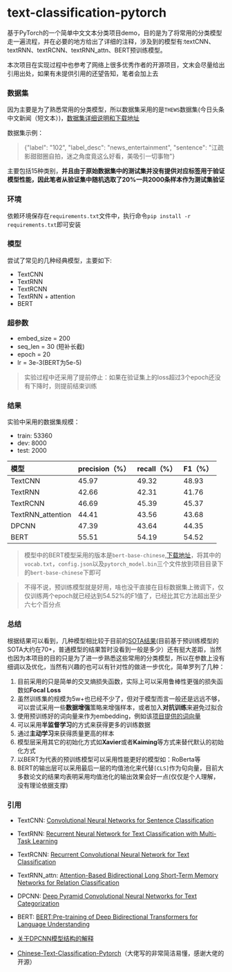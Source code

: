 # text-classification-pytorch

基于PyTorch的一个简单中文文本分类项目demo，目的是为了将常用的分类模型走一遍流程，并在必要的地方给出了详细的注释，涉及到的模型有:textCNN、textRNN、textRCNN、textRNN_attn、BERT预训练模型。

本次项目在实现过程中也参考了网络上很多优秀作者的开源项目，文末会尽量给出引用出处，如果有未提供引用的还望告知，笔者会加上去

### 数据集

因为主要是为了熟悉常用的分类模型，所以数据集采用的是`THEWS`数据集(今日头条中文新闻（短文本）)，[数据集详细说明和下载地址](https://www.cluebenchmarks.com/introduce.html)

数据集示例：

> {"label": "102", "label_desc": "news_entertainment", "sentence": "江疏影甜甜圈自拍，迷之角度竟这么好看，美吸引一切事物"}

主要包括15种类别，**并且由于原始数据集中的测试集并没有提供对应标签用于验证模型性能，因此笔者从验证集中随机选取了20%一共2000条样本作为测试集验证**

### 环境
依赖环境保存在`requirements.txt`文件中，执行命令`pip install -r requirements.txt`即可安装

### 模型

尝试了常见的几种经典模型，主要如下:
- TextCNN
- TextRNN
- TextRCNN
- TextRNN + attention
- BERT

### 超参数

- embed_size = 200
- seq_len = 30 (短补长截)
- epoch = 20
- lr = 3e-3(BERT为5e-5)

> 实验过程中还采用了提前停止：如果在验证集上的loss超过3个epoch还没有下降时，则提前结束训练

### 结果

实验中采用的数据集规模：

- train: 53360
- dev: 8000
- test: 2000

| 模型              | precision（%） | recall（%） | F1（%） |
| :---------------- | -------------- | ----------- | ------- |
| TextCNN           | 45.97         | 49.32         | 48.93   |
| TextRNN           | 42.66 | 42.31 | 41.76 |
| TextRCNN          | 46.69 | 45.39 | 45.37 |
| TextRNN_attention | 44.41 | 43.56 | 43.68 |
| DPCNN             | 47.39 | 43.64 | 44.35 |
| BERT              | 55.51 | 54.19 | 54.52 |
> 模型中的BERT模型采用的版本是`bert-base-chinese`,[下载地址](https://huggingface.co/bert-base-chinese/tree/main)，将其中的`vocab.txt`，`config.json`以及`pytorch_model.bin`三个文件放到项目目录下的`bert-base-chinese`下即可

> 不得不说，预训练模型就是好用，啥也没干直接在目标数据集上微调下，仅仅训练两个epoch就已经达到54.52%的F1值了，已经比其它方法超出至少六七个百分点

### 总结

根据结果可以看到，几种模型相比较于目前的[SOTA结果](https://www.cluebenchmarks.com/classification.html)(目前基于预训练模型的SOTA大约在70+，普通模型的结果暂时没看到一般是多少）还有挺大差距，当然也因为本项目的目的只是为了进一步熟悉这些常用的分类模型，所以在参数上没有细调以及优化，当然有兴趣的也可以有针对性的做进一步优化，简单罗列了几种：

1. 目前采用的只是简单的交叉熵损失函数，实际上可以采用鲁棒性更强的损失函数如**Focal Loss**
2. 虽然训练集的规模为5w+也已经不少了，但对于模型而言一般还是远远不够，可以尝试采用一些**数据增强**策略来增强样本，或者加入**对抗训练**来避免过拟合
3. 使用预训练好的词向量来作为embedding，例如该[项目提供的词向量](https://github.com/Embedding/Chinese-Word-Vectors)
4. 可以采用**半监督学习**的方式来获得更多的训练数据
5. 通过**主动学习**来获得质量更高的样本
6. 模型层采用其它的初始化方式如**Xavier**或者**Kaiming**等方式来替代默认的初始化方式
7. 以BERT为代表的预训练模型可以采用性能更好的模型如：RoBerta等
8. BERT的输出层可以采用最后一层的均值池化来代替`[CLS]`作为句向量，目前大多数论文的结果均表明采用均值池化的输出效果会好一点(仅仅是个人理解，没有理论依据支撑)

### 引用

- TextCNN:  [Convolutional Neural Networks for Sentence Classification](https://arxiv.org/pdf/1408.5882.pdf)

- TextRNN: [Recurrent Neural Network for Text Classification with Multi-Task Learning](https://arxiv.org/pdf/1605.05101.pdf)
- TextRCNN: [Recurrent Convolutional Neural Network for Text Classification](https://www.aaai.org/ocs/index.php/AAAI/AAAI15/paper/viewPaper/9745)
- TextRNN_attn: [Attention-Based Bidirectional Long Short-Term Memory Networks for Relation Classification](https://aclanthology.org/P16-2034.pdf)
- DPCNN: [Deep Pyramid Convolutional Neural Networks for Text Categorization](https://aclanthology.org/P17-1052.pdf)
- BERT: [BERT:Pre-training of Deep Bidirectional Transformers for Language Understanding](https://arxiv.org/abs/1810.04805)
- [关于DPCNN模型结构的解释](https://zhuanlan.zhihu.com/p/35457093)

- [Chinese-Text-Classification-Pytorch](https://github.com/649453932/Chinese-Text-Classification-Pytorch)（大佬写的非常简洁易懂，感谢大佬的开源）